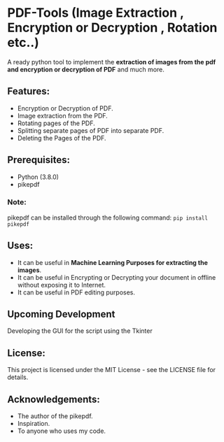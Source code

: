 # PDF-Tools (Image Extraction , Encryption or Decryption , Rotation etc..)
A ready python tool to implement the **extraction of images from the pdf and encryption or decryption of PDF** and much more.

## Features:
- Encryption or Decryption of PDF.
- Image extraction from the PDF.
- Rotating pages of the PDF.
- Splitting separate pages of PDF into separate PDF.
- Deleting the Pages of the PDF.

## Prerequisites:
- Python (3.8.0)
- pikepdf

### Note:
pikepdf can be installed through the following command:
`pip install pikepdf`

## Uses:
- It can be useful in **Machine Learning Purposes for extracting the images**.
- It can be useful in Encrypting or Decrypting your document in offline without exposing it to Internet.
- It can be useful in PDF editing purposes.

## Upcoming Development
Developing the GUI for the script using the Tkinter


## License:
This project is licensed under the MIT License - see the LICENSE file for details.

## Acknowledgements:
- The author of the pikepdf.
- Inspiration.
- To anyone who uses my code.
